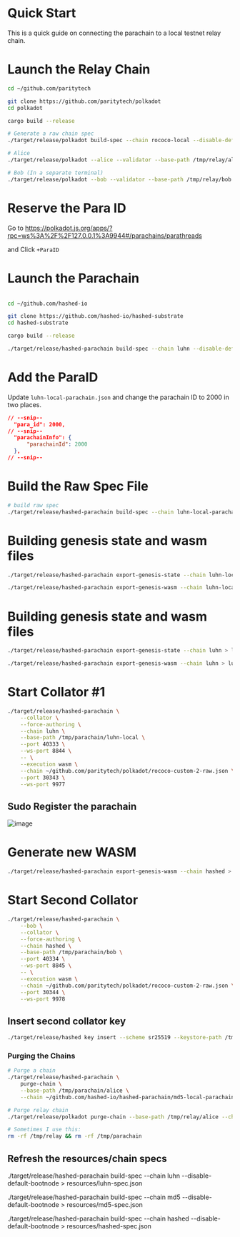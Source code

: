 # Quick Start 
This is a quick guide on connecting the parachain to a local testnet relay chain. 

# Launch the Relay Chain
```bash
cd ~/github.com/paritytech

git clone https://github.com/paritytech/polkadot
cd polkadot

cargo build --release

# Generate a raw chain spec
./target/release/polkadot build-spec --chain rococo-local --disable-default-bootnode --raw > ~/github.com/paritytech/polkadot/rococo-custom-2-raw.json

# Alice
./target/release/polkadot --alice --validator --base-path /tmp/relay/alice --chain ~/github.com/paritytech/polkadot/rococo-custom-2-raw.json --port 30333 --ws-port 9944

# Bob (In a separate terminal)
./target/release/polkadot --bob --validator --base-path /tmp/relay/bob --chain ~/github.com/paritytech/polkadot/rococo-custom-2-raw.json --port 30334 --ws-port 9945
```

# Reserve the Para ID 
Go to https://polkadot.js.org/apps/?rpc=ws%3A%2F%2F127.0.0.1%3A9944#/parachains/parathreads

and Click `+ParaID`

# Launch the Parachain
```bash

cd ~/github.com/hashed-io

git clone https://github.com/hashed-io/hashed-substrate
cd hashed-substrate

cargo build --release

./target/release/hashed-parachain build-spec --chain luhn --disable-default-bootnode > luhn-local-parachain.json
```

# Add the ParaID
Update `luhn-local-parachain.json` and change the parachain ID to 2000 in two places.

```json
// --snip--
  "para_id": 2000,
// --snip--
  "parachainInfo": {
      "parachainId": 2000 
  },
// --snip--
```

# Build the Raw Spec File
```bash
# build raw spec 
./target/release/hashed-parachain build-spec --chain luhn-local-parachain.json --raw --disable-default-bootnode > luhn-local-parachain-raw.json
```

# Building genesis state and wasm files
```bash
./target/release/hashed-parachain export-genesis-state --chain luhn-local-parachain-raw.json > luhn-genesis-head

./target/release/hashed-parachain export-genesis-wasm --chain luhn-local-parachain-raw.json > luhn-wasm-upgrade
```

# Building genesis state and wasm files
```bash
./target/release/hashed-parachain export-genesis-state --chain luhn > luhn-genesis-head

./target/release/hashed-parachain export-genesis-wasm --chain luhn > luhn-wasm
```

# Start Collator #1
```bash
./target/release/hashed-parachain \
    --collator \
    --force-authoring \
    --chain luhn \
    --base-path /tmp/parachain/luhn-local \
    --port 40333 \
    --ws-port 8844 \
    -- \
    --execution wasm \
    --chain ~/github.com/paritytech/polkadot/rococo-custom-2-raw.json \
    --port 30343 \
    --ws-port 9977

```

## Sudo Register the parachain
![image](https://user-images.githubusercontent.com/2915325/99548884-1be13580-2987-11eb-9a8b-20be658d34f9.png)


# Generate new WASM
```bash
./target/release/hashed-parachain export-genesis-wasm --chain hashed > hashed-wasm-upgrade
```

# Start Second Collator  
```bash
./target/release/hashed-parachain \
    --bob \
    --collator \
    --force-authoring \
    --chain hashed \
    --base-path /tmp/parachain/bob \
    --port 40334 \
    --ws-port 8845 \
    -- \
    --execution wasm \
    --chain ~/github.com/paritytech/polkadot/rococo-custom-2-raw.json \
    --port 30344 \
    --ws-port 9978

```

## Insert second collator key
```bash
./target/release/hashed key insert --scheme sr25519 --keystore-path /tmp/parachain/hashed-local/chains/hashed/keystore --key-type aura --suri ""
```

### Purging the Chains
```bash
# Purge a chain
./target/release/hashed-parachain \
    purge-chain \
    --base-path /tmp/parachain/alice \
    --chain ~/github.com/hashed-io/hashed-parachain/md5-local-parachain-raw.json

# Purge relay chain
./target/release/polkadot purge-chain --base-path /tmp/relay/alice --chain ~/github.com/paritytech/polkadot/rococo-custom-2-raw.json 

# Sometimes I use this:
rm -rf /tmp/relay && rm -rf /tmp/parachain
```

## Refresh the resources/chain specs

./target/release/hashed-parachain build-spec --chain luhn --disable-default-bootnode > resources/luhn-spec.json

./target/release/hashed-parachain build-spec --chain md5 --disable-default-bootnode > resources/md5-spec.json

./target/release/hashed-parachain build-spec --chain hashed --disable-default-bootnode > resources/hashed-spec.json